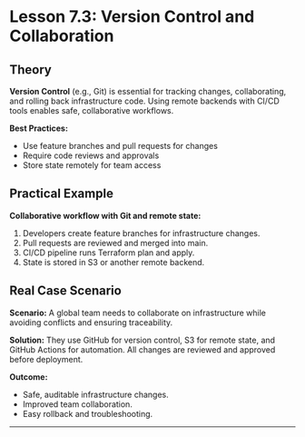 # Lesson 7.3: Version Control and Collaboration

## Theory

**Version Control** (e.g., Git) is essential for tracking changes, collaborating, and rolling back infrastructure code. Using remote backends with CI/CD tools enables safe, collaborative workflows.

**Best Practices:**
- Use feature branches and pull requests for changes
- Require code reviews and approvals
- Store state remotely for team access

## Practical Example

**Collaborative workflow with Git and remote state:**
1. Developers create feature branches for infrastructure changes.
2. Pull requests are reviewed and merged into main.
3. CI/CD pipeline runs Terraform plan and apply.
4. State is stored in S3 or another remote backend.

## Real Case Scenario

**Scenario:**
A global team needs to collaborate on infrastructure while avoiding conflicts and ensuring traceability.

**Solution:**
They use GitHub for version control, S3 for remote state, and GitHub Actions for automation. All changes are reviewed and approved before deployment.

**Outcome:**
- Safe, auditable infrastructure changes.
- Improved team collaboration.
- Easy rollback and troubleshooting.

---
